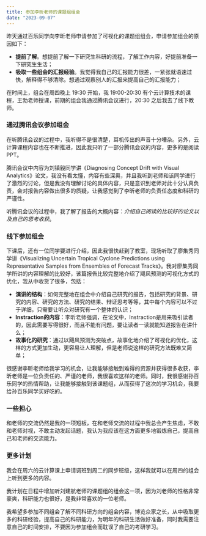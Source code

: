 ```yaml
---
title: 参加李昕老师的课题组组会
date: "2023-09-07"
---
```


昨天通过百乐同学向李昕老师申请参加了可视化的课题组组会，申请参加组会的原因如下：

- **提前了解**。想提前了解一下研究生科研的流程，了解工作内容，好提前准备一下研究生生活；
- **吸取一些组会的汇报经验**。我觉得我自己的汇报能力很差，一紧张就语速过快，解释得不够清除。想通过观察别人的汇报来提高自己的汇报能力；

在时间上，组会在周四晚上 19:30 开始，我 19:00-20:30 有个云计算技术的课程，王勃老师授课，前期的组会我通过腾讯会议进行，20:30 之后我去了线下教师。

### 通过腾讯会议参加组会

在听腾讯会议的过程中，我听得不是很清楚，耳机传出的声音十分嘈杂。另外，云计算课程内容也在不断推进，因此我只听了一部分腾讯会议的内容，更多的是阅读PPT。

腾讯会议中内容为刘镇毅同学讲《Diagnosing Concept Drift with Visual Analytics》论文，我没有看太懂，内容有些深奥，并且我听到老师和该同学进行了激烈的讨论，但是我没有理解讨论的具体内容，只是意识到老师对此十分认真负责，会对报告内容做出很多的质疑，让我感觉到了李昕老师的负责任态度和科研的严谨性。

听腾讯会议的过程中，我了解了报告的大概内容：*介绍自己阅读的比较好的论文以及自己的思考收获*。

### 线下参加组会

下课后，还有一位同学要进行介绍，因此我很快赶到了教室，现场听取了廖集秀同学讲《Visualizing Uncertain Tropical Cyclone Predictions using Representative Samples from Ensembles of Forecast Tracks》。我对廖集秀同学所讲的内容理解的比较好，该篇报告比较完整地介绍了飓风预测的可视化方式的优化，我从中收货了很多，包括：

- **演讲的结构**：如何完整地在组会中介绍自己研究的报告，包括研究的背景、研究的内容、研究的方法、研究的结果、辩证思考等等，其中每个内容可以不过于详细，只需要让听众对研究有一个整体的认识；
- **Instraction的内容**：李昕老师强调，在论文中，Instraction是用来吸引读者的，因此需要写得很好，而且不能有问题，要让读者一读就能知道报告在讲什么；
- **故事化的研究**：通过以飓风预测为突破点，故事化地介绍了可视化的优化，这样的方式更加生动，更容易让人理解，但是老师说这样的研究方法既难又简单；

很感谢李昕老师给我学习的机会，让我能够接触到难得的资源并获得很多收获，李昕老师是一位负责任的、严谨的老师，我很喜欢这样的老师。同时，我很感谢孙百乐同学的热情帮助，让我能够接触到该课题组，从而获得了这次的学习机会，我要给孙百乐同学买好吃的。

### 一些担心

和老师的交流仍然是我的一项短板，在和老师交流的过程中我总会产生焦虑，不敢和老师对视，不敢主动发起话题，我认为我应该在这方面更多地锻炼自己，提高自己和老师的交流能力。

### 更多计划

我会在周六的云计算课上申请调班到周二的同步班级，这样我就可以在周四的组会上听到更多的内容。

我计划在日程中增加听刘建航老师的课题组的组会这一项，因为刘老师的性格非常豪爽，科研能力也很好，是我非常喜欢的一位老师。

我希望多参加不同组会了解不同科研方向的组会内容，博览众家之长，从中吸取更多的科研经验，提高自己的科研能力，为明年的科研生活做好准备，同时我需要注意自己的时间安排，不要因为参加组会而耽误了自己的考研学习。

